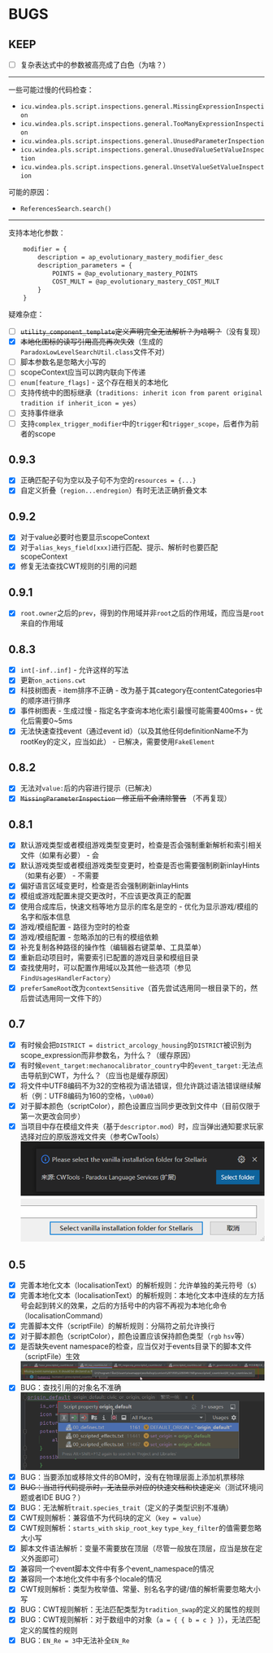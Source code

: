 # BUGS

## KEEP

* [ ] 复杂表达式中的参数被高亮成了白色（为啥？）

***

一些可能过慢的代码检查：

* `icu.windea.pls.script.inspections.general.MissingExpressionInspection`
* `icu.windea.pls.script.inspections.general.TooManyExpressionInspection`
* `icu.windea.pls.script.inspections.general.UnusedParameterInspection`
* `icu.windea.pls.script.inspections.general.UnusedValueSetValueInspection`
* `icu.windea.pls.script.inspections.general.UnsetValueSetValueInspection`

可能的原因：

* `ReferencesSearch.search()`

*** 

支持本地化参数：

```
	modifier = {
		description = ap_evolutionary_mastery_modifier_desc
		description_parameters = {
			POINTS = @ap_evolutionary_mastery_POINTS
			COST_MULT = @ap_evolutionary_mastery_COST_MULT
		}
	}
```

疑难杂症：

* [ ] ~~`utility_component_template`定义声明完全无法解析？为啥啊？~~（没有复现）
* [X] ~~本地化图标的读写引用高亮再次失效~~（生成的`ParadoxLowLevelSearchUtil.class`文件不对）
* [ ] 脚本参数名是忽略大小写的
* [ ] scopeContext应当可以跨内联向下传递
* [ ] `enum[feature_flags]` - 这个存在相关的本地化
* [ ] 支持传统中的图标继承（`traditions: inherit icon from parent original tradition if inherit_icon = yes`）
* [ ] 支持事件继承
* [ ] 支持`complex_trigger_modifier`中的`trigger`和`trigger_scope`，后者作为前者的scope

## 0.9.3

* [X] 正确匹配子句为空以及子句不为空的`resources = {...}`
* [X] 自定义折叠（`region...endregion`）有时无法正确折叠文本

## 0.9.2

* [X] 对于value必要时也要显示scopeContext
* [X] 对于`alias_keys_field[xxx]`进行匹配、提示、解析时也要匹配scopeContext
* [X] 修复无法查找CWT规则的引用的问题

## 0.9.1

* [X] `root.owner`之后的`prev`，得到的作用域并非`root`之后的作用域，而应当是`root`来自的作用域

## 0.8.3

* [X] `int[-inf..inf]` - 允许这样的写法 
* [X] 更新`on_actions.cwt`
* [X] 科技树图表 - item排序不正确 - 改为基于其category在contentCategories中的顺序进行排序
* [X] 事件树图表 - 生成过慢 - 指定名字查询本地化索引最慢可能需要400ms+ - 优化后需要0~5ms
* [X] 无法快速查找event（通过event id）（以及其他任何definitionName不为rootKey的定义，应当如此） - 已解决，需要使用`FakeElement`

## 0.8.2

* [X] 无法对`value:`后的内容进行提示（已解决）
* [X] ~~`MissingParameterInspection` - 修正后不会清除警告~~ （不再复现）

## 0.8.1

* [X] 默认游戏类型或者模组游戏类型变更时，检查是否会强制重新解析和索引相关文件（如果有必要） - 会
* [X] 默认游戏类型或者模组游戏类型变更时，检查是否也需要强制刷新inlayHints（如果有必要） - 不需要
* [X] 偏好语言区域变更时，检查是否会强制刷新inlayHints
* [X] 模组或游戏配置未提交更改时，不应该更改真正的配置
* [X] 使用合成库后，快速文档等地方显示的库名是空的 - 优化为显示游戏/模组的名字和版本信息
* [X] 游戏/模组配置 - 路径为空时的检查
* [X] 游戏/模组配置 - 忽略添加的已有的模组依赖
* [X] 补充复制各种路径的操作性（编辑器右键菜单、工具菜单）
* [X] 重新启动项目时，需要索引已配置的游戏目录和模组目录
* [X] 查找使用时，可以配置作用域以及其他一些选项（参见`FindUsagesHandlerFactory`）
* [X] `preferSameRoot`改为`contextSensitive`（首先尝试选用同一根目录下的，然后尝试选用同一文件下的）

## 0.7

* [X] 有时候会把`DISTRICT = district_arcology_housing`的`DISTRICT`被识别为scope_expression而非参数名，为什么？（缓存原因）
* [X] 有时候`event_target:mechanocalibrator_country`中的`event_target:`无法点击导航到CWT，为什么？（应当也是缓存原因）
* [X] 将文件中UTF8编码不为32的空格视为语法错误，但允许跳过语法错误继续解析（例：UTF8编码为160的空格，`\u00a0`）
* [X] 对于脚本颜色（scriptColor），颜色设置应当同步更改到文件中（目前仅限于第一次更改会同步）
* [X] 当项目中存在模组文件夹（基于`descriptor.mod`）时，应当弹出通知要求玩家选择对应的原版游戏文件夹（参考CwTools）
  ![](BUGS.assets/image-20220404120657429.png)
  ![](BUGS.assets/image-20220404120720948.png)

## 0.5

* [X] 完善本地化文本（localisationText）的解析规则：允许单独的美元符号（`$`）
* [X] 完善本地化文本（localisationText）的解析规则：本地化文本中连续的左方括号会起到转义的效果，之后的方括号中的内容不再视为本地化命令（localisationCommand）
* [X] 完善脚本文件（scriptFile）的解析规则：分隔符之前允许换行
* [X] 对于脚本颜色（scriptColor），颜色设置应该保持颜色类型（`rgb` `hsv`等）
* [X] 是否缺失event namespace的检查，应当仅对于events目录下的脚本文件（scriptFile）生效
      ![](BUGS.assets/image-20220404120448300.png)
* [X] BUG：查找引用的对象名不准确
      ![](BUGS.assets/image-20220404115700617.png)
* [X] BUG：当要添加或移除文件的BOM时，没有在物理层面上添加机票移除
* [X] ~~BUG：当进行代码提示时，无法显示对应的快速文档和快速定义~~（测试环境问题或者IDE BUG？）
* [X] BUG：无法解析`trait.species_trait`（定义的子类型识别不准确）
* [X] CWT规则解析：兼容值不为代码块的定义（`key = value`）
* [X] CWT规则解析：`starts_with` `skip_root_key` `type_key_filter`的值需要忽略大小写
* [X] 脚本文件语法解析：变量不需要放在顶层（尽管一般放在顶层，应当是放在定义外面即可）
* [X] 兼容同一个event脚本文件中有多个event_namespace的情况
* [X] 兼容同一个本地化文件中有多个locale的情况
* [X] CWT规则解析：类型为枚举值、常量、别名名字的键/值的解析需要忽略大小写
* [X] BUG：CWT规则解析：无法匹配类型为`tradition_swap`的定义的属性的规则
* [X] BUG：CWT规则解析：对于数组中的对象（`a = { { b = c } }`），无法匹配定义的属性的规则
* [X] BUG：`EN_Re = 3`中无法补全`EN_Re`